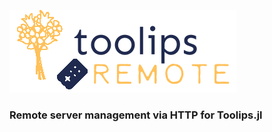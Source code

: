 <img src = "https://github.com/ChifiSource/image_dump/blob/main/toolips/toolipsremote.png"></img>
### Remote server management via HTTP for Toolips.jl
